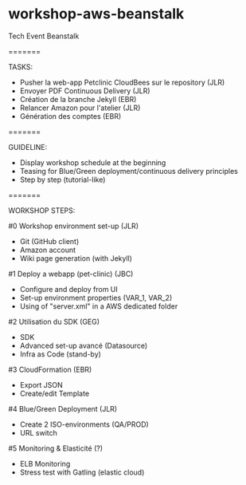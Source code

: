 workshop-aws-beanstalk
======================

Tech Event Beanstalk

=======

TASKS:

- Pusher la web-app Petclinic CloudBees sur le repository (JLR)
- Envoyer PDF Continuous Delivery (JLR)
- Création de la branche Jekyll (EBR)
- Relancer Amazon pour l'atelier (JLR)
- Génération des comptes (EBR)

=======

GUIDELINE:

- Display workshop schedule at the beginning
- Teasing for Blue/Green deployment/continuous delivery principles
- Step by step (tutorial-like)

=======

WORKSHOP STEPS:

#0 Workshop environment set-up (JLR)
 - Git (GitHub client)
 - Amazon account
 - Wiki page generation (with Jekyll)

#1 Deploy a webapp (pet-clinic) (JBC)
 - Configure and deploy from UI
 - Set-up environment properties (VAR_1, VAR_2)
 - Using of "server.xml" in a AWS dedicated folder

#2 Utilisation du SDK (GEG)
 - SDK
 - Advanced set-up avancé (Datasource)
 - Infra as Code (stand-by)

#3 CloudFormation (EBR)
 - Export JSON
 - Create/edit Template

#4 Blue/Green Deployment (JLR)
 - Create 2 ISO-environments (QA/PROD)
 - URL switch

#5 Monitoring & Elasticité (?)
 - ELB Monitoring
 - Stress test with Gatling (elastic cloud)
